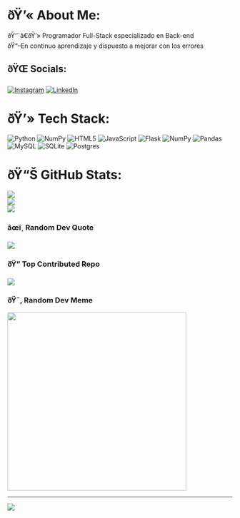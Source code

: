 # ðŸ’« About Me:
ðŸ‘¨â€ðŸ’» Programador Full-Stack especializado en Back-end<br>ðŸ“–En continuo aprendizaje y dispuesto a mejorar con los errores<br>


## ðŸŒ Socials:
[![Instagram](https://img.shields.io/badge/Instagram-%23E4405F.svg?logo=Instagram&logoColor=white)](https://instagram.com/daniel_antonio230130) [![LinkedIn](https://img.shields.io/badge/LinkedIn-%230077B5.svg?logo=linkedin&logoColor=white)](https://linkedin.com/in/https://www.linkedin.com/in/daniel-nu%C3%B1ez-07422728b?utm_source=share&utm_campaign=share_via&utm_content=profile&utm_medium=android_app) 

# ðŸ’» Tech Stack:
![Python](https://img.shields.io/badge/python-3670A0?style=for-the-badge&logo=python&logoColor=ffdd54) ![NumPy](https://img.shields.io/badge/numpy-%23013243.svg?style=for-the-badge&logo=numpy&logoColor=white) ![HTML5](https://img.shields.io/badge/html5-%23E34F26.svg?style=for-the-badge&logo=html5&logoColor=white) ![JavaScript](https://img.shields.io/badge/javascript-%23323330.svg?style=for-the-badge&logo=javascript&logoColor=%23F7DF1E) ![Flask](https://img.shields.io/badge/flask-%23000.svg?style=for-the-badge&logo=flask&logoColor=white) ![NumPy](https://img.shields.io/badge/numpy-%23013243.svg?style=for-the-badge&logo=numpy&logoColor=white) ![Pandas](https://img.shields.io/badge/pandas-%23150458.svg?style=for-the-badge&logo=pandas&logoColor=white) ![MySQL](https://img.shields.io/badge/mysql-%2300000f.svg?style=for-the-badge&logo=mysql&logoColor=white) ![SQLite](https://img.shields.io/badge/sqlite-%2307405e.svg?style=for-the-badge&logo=sqlite&logoColor=white) ![Postgres](https://img.shields.io/badge/postgres-%23316192.svg?style=for-the-badge&logo=postgresql&logoColor=white)
# ðŸ“Š GitHub Stats:
![](https://github-readme-stats.vercel.app/api?username=daniel234423&theme=tokyonight&hide_border=false&include_all_commits=false&count_private=false)<br/>
![](https://github-readme-streak-stats.herokuapp.com/?user=daniel234423&theme=tokyonight&hide_border=false)<br/>
![](https://github-readme-stats.vercel.app/api/top-langs/?username=daniel234423&theme=tokyonight&hide_border=false&include_all_commits=false&count_private=false&layout=compact)

### âœï¸ Random Dev Quote
![](https://quotes-github-readme.vercel.app/api?type=horizontal&theme=tokyonight)

### ðŸ” Top Contributed Repo
![](https://github-contributor-stats.vercel.app/api?username=daniel234423&limit=5&theme=tokyonight&combine_all_yearly_contributions=true)

### ðŸ˜‚ Random Dev Meme
<img src='https://randommeme-five.vercel.app/' style="height: 400px;"/>

---
[![](https://visitcount.itsvg.in/api?id=daniel234423&icon=4&color=6)](https://visitcount.itsvg.in)

<!-- Proudly created with GPRM ( https://gprm.itsvg.in ) -->
